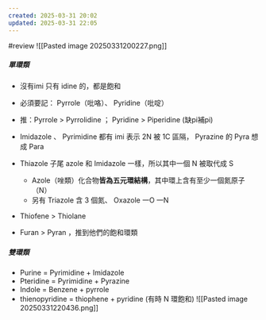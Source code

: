 ```yaml
---
created: 2025-03-31 20:02
updated: 2025-03-31 22:05
---
```

#review 
![[Pasted image 20250331200227.png]]
##### 單環類
- 沒有imi 只有 idine 的，都是飽和
- 必須要記： Pyrrole（吡咯）、 Pyridine（吡啶）
- 推：Pyrrole > Pyrrolidine ； Pyridine > Piperidine (缺pi補pi)
- Imidazole 、 Pyrimidine 都有 imi 表示 2N 被 1C 區隔， Pyrazine 的 Pyra 想成 Para
- Thiazole 子尾 azole 和 Imidazole 一樣，所以其中一個 N 被取代成 S
	- Azole（唑類）化合物**皆為五元環結構**，其中環上含有至少一個氮原子（N）
	- 另有 Triazole 含 3 個氮、 Oxazole 一O 一N 
	
- Thiofene > Thiolane
- Furan > Pyran ，推到他們的飽和環類
##### 雙環類
- Purine = Pyrimidine + Imidazole
- Pteridine =  Pyrimidine + Pyrazine
- Indole = Benzene + pyrrole
- thienopyridine = thiophene + pyridine (有時 N 環飽和)
![[Pasted image 20250331220436.png]]
